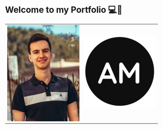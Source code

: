 # Welcome to my Portfolio 💻🎨

<table>
  <tr>
    <td align="center"><a href="https://github.com/AntonioMrtz"><img src="assets/images/bio/header_frente.webp" width="400PX; " alt=""/></td>
    <td align="center"><a href="https://github.com/AntonioMrtz"><img src="assets/images/thumbnails/logoAM.png" width="400PX;" alt=""/></td>
  </tr>
</table>
